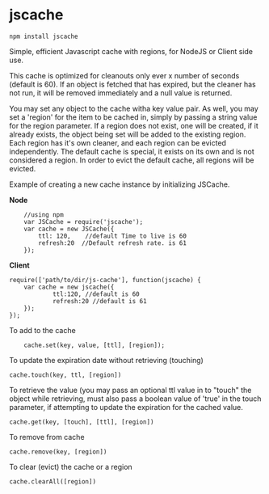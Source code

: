 jscache
=======

	npm install jscache
	
Simple, efficient Javascript cache with regions, for NodeJS or Client side use.

This cache is optimized for cleanouts only ever x number of seconds (default is 60).  If an object is fetched that has
expired, but the cleaner has not run, it will be removed immediately and a null value is returned.  

You may set any object to the cache witha  key value pair.  As well, you may set a 'region' for the item to be cached in,
simply by passing a string value for the region parameter.  If a region does not exist, one will be created, if it
already exists, the object being set will be added to the existing region.  Each region has it's own cleaner, and each
region can be evicted independently. The default cache is special, it exists on its own and is not considered a region. 
In order to evict the default cache, all regions will be evicted. 


Example of creating a new cache instance by initializing JSCache.

<b>Node</b>

		//using npm
		var JSCache = require('jscache');
		var cache = new JSCache({
  			ttl: 120,    //default Time to live is 60
  			refresh:20  //Default refresh rate. is 61
		});


<b>Client</b>

	require(['path/to/dir/js-cache'], function(jscache) {
  		var cache = new jscache({
    			ttl:120, //default is 60
    			refresh:20 //default is 61
  		});
	});


To add to the cache

		cache.set(key, value, [ttl], [region]);


To update the expiration date without retrieving (touching)

  	cache.touch(key, ttl, [region])


To retrieve the value (you may pass an optional ttl value in to "touch" the object while retrieving, must also pass
a boolean value of 'true' in the touch parameter, if attempting to update the expiration for the cached value.

  	cache.get(key, [touch], [ttl], [region])


To remove from cache

  	cache.remove(key, [region])
  
  
To clear (evict) the cache or a region

  	cache.clearAll([region])

